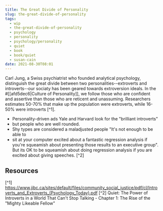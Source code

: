 ```yaml
---
title: The Great Divide of Personality
slug: the-great-divide-of-personality
tags:
  - wip
  - the-great-divide-of-personality
  - psychology
  - personality
  - psychology/personality
  - quiet
  - book
  - book/quiet
  - susan-cain
date: 2021-08-30T08:01
---
```



Carl Jung, a Swiss psychiatrist who founded analytical psychology, distinguish
the great divide between two personalities--extroverts and introverts--our
sociaty has been geared towards extroversion ideals. In the
#[[afd5dec6|Culture of Personality]], we follow those who are confident and
assertive than those who are reticent and unassuming. Researchers estimates
50-70% that make up the population were extroverts, while 16-50% were introverts
[^1].

- Personality-driven ads Yale and Harvard look for the "brilliant introverts"
- but people who are
  well rounded.
- Shy types are considered a maladjusted people "It's not enough to be able to
- sit at your computer excited about a fantastic
  regression analysis if you're squeamish about presenting those results to an
  executive group". But its OK to be squeamish about doing regression analysis
  if you are excited about giving speeches. [^2]

## Resources

[^1] https://www.jibc.ca/sites/default/files/community_social_justice/pdf/cl/Introverts_and_Extroverts_(Psychology_Today).pdf
[^2] Quiet: The Power of Introverts in a World That Can't Stop Talking - Chapter 1: The Rise of the "Mighty Likeable Fellow"
